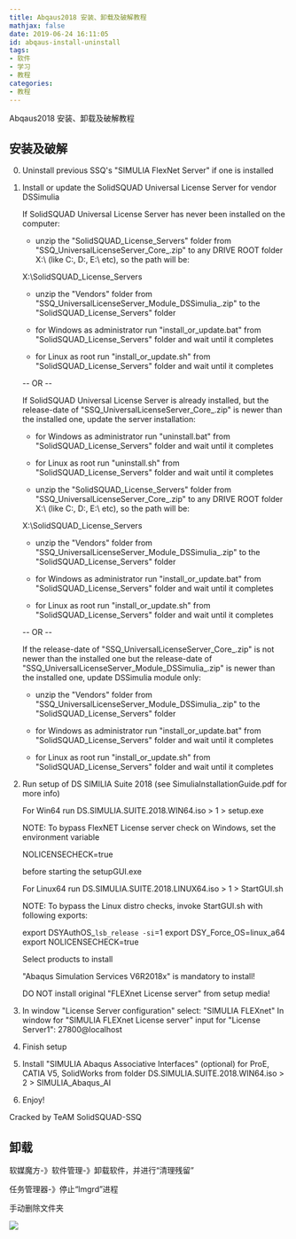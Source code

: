 ```yaml
---
title: Abqaus2018 安装、卸载及破解教程
mathjax: false
date: 2019-06-24 16:11:05
id: abqaus-install-uninstall
tags:
- 软件
- 学习
- 教程
categories:
- 教程
---
```


Abqaus2018 安装、卸载及破解教程

<!---more--->

## 安装及破解

0. Uninstall previous SSQ's "SIMULIA FlexNet Server" if one is installed


1. Install or update the SolidSQUAD Universal License Server for vendor DSSimulia

   If SolidSQUAD Universal License Server has never been installed
   on the computer:

     - unzip the "SolidSQUAD_License_Servers" folder from 
       "SSQ_UniversalLicenseServer_Core_<release-date>.zip" to any DRIVE ROOT 
       folder X:\ (like C:\, D:\, E:\ etc), so the path will be:

	X:\SolidSQUAD_License_Servers

     - unzip the "Vendors" folder from 
         "SSQ_UniversalLicenseServer_Module_DSSimulia_<release-date>.zip"
         to the "SolidSQUAD_License_Servers" folder

     - for Windows as administrator run "install_or_update.bat" from 
       "SolidSQUAD_License_Servers" folder and wait until it completes

     - for Linux as root run "install_or_update.sh" from 
       "SolidSQUAD_License_Servers" folder and wait until it completes

   -- OR --

   If SolidSQUAD Universal License Server is already installed, 
   but the release-date of "SSQ_UniversalLicenseServer_Core_<release-date>.zip"
   is newer than the installed one, update the server installation:

     - for Windows as administrator run "uninstall.bat" from 
       "SolidSQUAD_License_Servers" folder and wait until it completes

     - for Linux as root run "uninstall.sh" from 
       "SolidSQUAD_License_Servers" folder and wait until it completes

     - unzip the "SolidSQUAD_License_Servers" folder from 
       "SSQ_UniversalLicenseServer_Core_<release-date>.zip" to any DRIVE ROOT 
       folder X:\ (like C:\, D:\, E:\ etc), so the path will be:

	X:\SolidSQUAD_License_Servers

     - unzip the "Vendors" folder from 
         "SSQ_UniversalLicenseServer_Module_DSSimulia_<release-date>.zip"
         to the "SolidSQUAD_License_Servers" folder

     - for Windows as administrator run "install_or_update.bat" from 
       "SolidSQUAD_License_Servers" folder and wait until it completes

     - for Linux as root run "install_or_update.sh" from 
       "SolidSQUAD_License_Servers" folder and wait until it completes

   -- OR --

   If the release-date of "SSQ_UniversalLicenseServer_Core_<release-date>.zip" 
   is not newer than the installed one but the release-date of 
   "SSQ_UniversalLicenseServer_Module_DSSimulia_<release-date>.zip" is newer than the 
   installed one, update DSSimulia module only:

     - unzip the "Vendors" folder from 
         "SSQ_UniversalLicenseServer_Module_DSSimulia_<release-date>.zip"
         to the "SolidSQUAD_License_Servers" folder

     - for Windows as administrator run "install_or_update.bat" from 
       "SolidSQUAD_License_Servers" folder and wait until it completes

     - for Linux as root run "install_or_update.sh" from 
       "SolidSQUAD_License_Servers" folder and wait until it completes

2. Run setup of DS SIMILIA Suite 2018 (see SimuliaInstallationGuide.pdf for more info)

   For Win64 run DS.SIMULIA.SUITE.2018.WIN64.iso > 1 > setup.exe

   NOTE: To bypass FlexNET License server check on Windows, set the environment variable

     NOLICENSECHECK=true

   before starting the setupGUI.exe

   For Linux64 run DS.SIMULIA.SUITE.2018.LINUX64.iso > 1 > StartGUI.sh

   NOTE: To bypass the Linux distro checks, invoke StartGUI.sh with following exports:

     export DSYAuthOS_`lsb_release -si`=1
     export DSY_Force_OS=linux_a64
     export NOLICENSECHECK=true

   Select products to install

   "Abaqus Simulation Services V6R2018x" is mandatory to install!

   DO NOT install original "FLEXnet License server" from setup media!

3. In window "License Server configuration" select: "SIMULIA FLEXnet"
   In window for "SIMULIA FLEXnet License server" input for "License Server1": 27800@localhost

4. Finish setup

5. Install "SIMULIA Abaqus Associative Interfaces" (optional) for ProE, CATIA V5, SolidWorks
   from folder DS.SIMULIA.SUITE.2018.WIN64.iso > 2 > SIMULIA_Abaqus_AI

6. Enjoy!


Cracked by TeAM SolidSQUAD-SSQ

## 卸载

软媒魔方-》软件管理-》卸载软件，并进行“清理残留”

任务管理器-》停止“lmgrd”进程

手动删除文件夹



![](http://zsvr.zymin.cn:8000/library/19657e23-a764-41b1-9e1f-21bc698bc868/%E7%9F%A5%E8%AF%86%E6%96%87%E5%BA%93/images/auto-upload/image.png)

